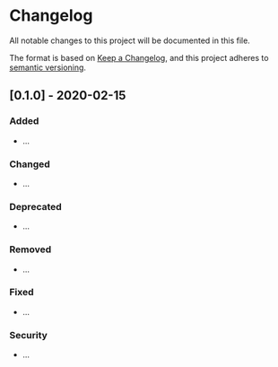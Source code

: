 # Changelog

All notable changes to this project will be documented in this file.

The format is based on [Keep a Changelog](https://keepachangelog.com/en/1.0.0/), and this project adheres to
[semantic versioning](https://semver.org/spec/v2.0.0.html).

## [0.1.0] - 2020-02-15

### Added

- ...

### Changed

- ...

### Deprecated

- ...

### Removed

- ...

### Fixed

- ...

### Security

- ...

